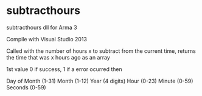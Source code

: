 subtracthours
=============

subtracthours dll for Arma 3


Compile with Visual Studio 2013

Called with the number of hours x to subtract from the current time, returns the time that was x hours ago as an array

1st value 0 if success, 1 if a error ocurred
then

Day of Month (1-31)
Month (1-12)
Year (4 digits)
Hour (0-23)
Minute (0-59)
Seconds (0-59)


